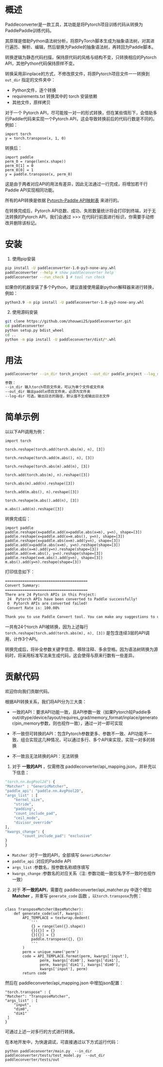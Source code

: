 # 概述
Paddleconverter是一款工具，其功能是将Pytorch项目训练代码从转换为PaddlePaddle训练代码。

其原理是借助Python语法树分析，将原PyTorch脚本生成为抽象语法树，对其进行遍历、解析、编辑，然后替换为Paddle的抽象语法树，再转回为Paddle脚本。

转换逻辑为静态代码扫描，保持原代码的风格与结构不变，只转换相应的Pytorch API，其他Python代码保持原样不变。

转换采用非inplace的方式，不修改原文件，将原Pytorch项目文件一一转换到 `out_dir` 指定的文件夹中：

- Python文件，逐个转换
- requirements.txt 转换其中的 torch 安装依赖
- 其他文件，原样拷贝

对于一个 Pytorch API，尽可能按一对一的形式转换，但在某些情形下，会借助多行Paddle代码来实现一个Pytorch API，这会导致转换前后的代码行数是不同的。例如：

```
import torch
y = torch.transpose(x, 1, 0)
```

转换后：
```
import paddle
perm_0 = range(len(x.shape))
perm_0[1] = 0
perm_0[0] = 1
y = paddle.transpose(x, perm_0)
```

这是由于两者对应API的用法有差异，因此无法通过一行完成，将增加若干行Paddle API实现相同功能。


所有的API转换是依据 [Pytorch-Paddle API映射表](https://www.paddlepaddle.org.cn/documentation/docs/zh/guides/model_convert/pytorch_api_mapping_cn.html#pytorch-1-8-paddle-2-0-api) 来进行的。

在转换完成后，Pytorch API总数、成功、失败数量统计将会打印到终端，对于无法转换的Pytorch API，我们会通过 >>> 在代码行前面进行标识，你需要手动修改并删除该标记。


# 安装

1. 使用pip安装

```bash
pip install -U paddleconverter-1.0-py3-none-any.whl 
paddleconverter --help # show paddleconverter help
paddleconverter --run_check 1 # tool run check
```

如果你的机器安装了多个Python，建议直接使用最新python解释器来进行转换，例如：

```bash
python3.9 -m pip install -U paddleconverter-1.0-py3-none-any.whl 
```

2. 使用源码安装

```bash
git clone https://github.com/zhouwei25/paddleconverter.git
cd paddleconverter
python setup.py bdist_wheel
cd ..
python -m pip install -U paddleconverter/dist/*.whl
```

# 用法

```bash
paddleconverter --in_dir torch_project --out_dir paddle_project --log_dir log_dir

参数：
--in_dir 输入torch项目文件夹，可以为单个文件或文件夹
--out_dir 输出paddle项目文件夹，必须为文件夹
--log-dir 可选，输出日志的路径，默认值不生成输出日志文件

```

# 简单示例

以以下API调用为例：
```
import torch

torch.reshape(torch.add(torch.abs(m), n), [3])

torch.reshape(torch.add(m.abs(), n), [3])

torch.reshape(torch.abs(m).add(n), [3])

torch.add(torch.abs(m), n).reshape([3])

torch.abs(m).add(n).reshape([3])

torch.add(m.abs(), n).reshape([3])

torch.reshape(m.abs().add(n), [3])

m.abs().add(n).reshape([3])
```

转换完成后：
```
import paddle
paddle.reshape(x=paddle.add(x=paddle.abs(x=m), y=n), shape=[3])
paddle.reshape(x=paddle.add(x=m.abs(), y=n), shape=[3])
paddle.reshape(x=paddle.abs(x=m).add(y=n), shape=[3])
paddle.add(x=paddle.abs(x=m), y=n).reshape(shape=[3])
paddle.abs(x=m).add(y=n).reshape(shape=[3])
paddle.add(x=m.abs(), y=n).reshape(shape=[3])
paddle.reshape(x=m.abs().add(y=n), shape=[3])
m.abs().add(y=n).reshape(shape=[3])
```

打印信息如下：

```txt
======================================
Convert Summary:
======================================
There are 24 Pytorch APIs in this Project:
 24  Pytorch APIs have been converted to Paddle successfully!
 0  Pytorch APIs are converted failed!
 Convert Rate is: 100.00%

Thank you to use Paddle Convert tool. You can make any suggestions to us.
```

一共有24个torch API被转换，因为上述每行 `torch.reshape(torch.add(torch.abs(m), n), [3])` 是包含连续3层的API调用，计作3个API。

转换完成后，将补全参数关键字信息、移除注释、多余空格。因为语法树转换为源码时，将采用标准写法来生成代码，这会使得与原来行数有一些差异。


# 贡献代码

欢迎你向我们贡献代码。

根据API转换关系，我们将API分为三大类：
- 一致的API：要求API功能一致，且API参数一致（如果Pytorch较Paddle多out/dtype/device/layout/requires_grad/memory_format/inplace/generator/pin_memory参数，则也视作一致），通过一对一即可实现

- 不一致但可转换的API：包含Pytorch参数更多、参数不一致、API功能不一致、组合实现这几种情况，可以通过多行、多个API来实现，实现一对多的转换

- 不一致且无法转换的API：无法转换

1. 对于 **一致的API** ，仅需修改 paddleconverter/api_mapping.json，并补充以下信息：

```python
"torch.nn.AvgPool2d": {
"Matcher" : "GenericMatcher",
"paddle_api": "paddle.nn.AvgPool2D",
"args_list" : [
    "kernel_size", 
    "stride", 
    "padding", 
    "count_include_pad", 
    "ceil_mode", 
    "divisor_override"
],
"kwargs_change": {
        "count_include_pad": "exclusive"
}
}
```

- `Matcher` :对于一致的API，全部填写 `GenericMatcher`
- `paddle_api` :对应的Paddle API
- `args_list` :参数名，按参数名称顺序填写
- `kwargs_change` :参数名的对应关系（注: 参数功能一致仅名字不一致时也视作一致）


2. 对于 **不一致的API**，需要在 paddleconverter/api_matcher.py 中逐个增加 **Matcher** ，并重写 `generate_code` 函数 ，以`torch.transpose`为例：

```

class TransposeMatcher(BaseMatcher):
    def generate_code(self, kwargs):
        API_TEMPLACE = textwrap.dedent(
            '''
            {} = range(len({}.shape))
            {}[{}] = {}
            {}[{}] = {}
            paddle.transpose({}, {})
            '''
        )
        perm = unique_name('perm')
        code = API_TEMPLACE.format(perm, kwargs['input'], 
                perm, kwargs['dim0'], kwargs['dim1'], 
                perm, kwargs['dim1'], kwargs['dim0'], 
                kwargs['input'], perm)
        return code
```

然后在 paddleconverter/api_mapping.json 中增加json配置：

```
"torch.transpose" : {
"Matcher": "TransposeMatcher",
"args_list" : [
    "input",
    "dim0", 
    "dim1"
 ]
}
```

可通过上述一对多行的方式进行转换。

在本地开发中，为快速调试，可直接通过以下方式运行代码：

```
python paddleconverter/main.py  --in_dir paddleconverter/tests/test_model.py  --out_dir paddleconverter/tests/out
```
